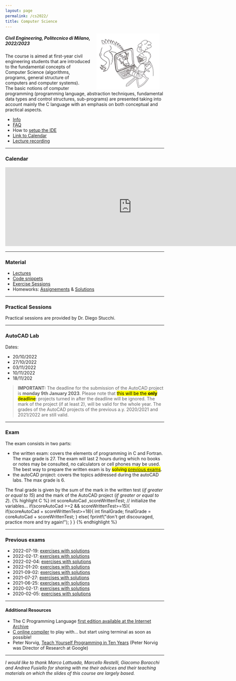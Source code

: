 ```yaml
---
layout: page
permalink: /cs2022/
title: Computer Science
---
```

<img src="../assets/img/cavaliere_cs.jpg" align="right" Hspace="15" Vspace="0" 
Border="0"  width="200" height="auto">
#####   Civil Engineering, Politecnico di Milano, 2022/2023

 The course is aimed at first-year civil engineering students that are introduced to the fundamental concepts of Computer Science (algorithms, programs, general structure of computers and computer systems).  
The basic notions of computer programming (programming language, abstraction techniques, fundamental data types and control structures, sub-programs) are presented taking into account mainly the C language with an emphasis on both conceptual and practical aspects.


* [Info](https://polimi365-my.sharepoint.com/:b:/g/personal/10755186_polimi_it/EWBYUR6rwZlNoTtGAGc0fvEB92YVxeHdunVEUvgNNhZcFg?e=1wnhxD)
* [FAQ](https://polimi365-my.sharepoint.com/:b:/g/personal/10755186_polimi_it/EfUIuYh-QpJLhhDjDkA4HV8BJO2nUN5pcVSs968xa5Xzhw?e=AUJJGw) 
* How to [setup the IDE](https://polimi365-my.sharepoint.com/:b:/g/personal/10755186_polimi_it/ESz5vxiPPH5Kq9mi4l4Hho8BXZcOTZ_Lw52DIbDFFsaA0g?e=lgvx98)
* [Link to Calendar](https://calendar.google.com/calendar/embed?src=qrtjn4onc465o28e7ralsu0krs%40group.calendar.google.com&ctz=Europe%2FRome)
* [Lecture recording](https://docs.google.com/spreadsheets/d/1gqRbyUK9pkDlJUsDgUrLTx7p67HRiPZwR_2IqXNjQo4/edit?usp=sharing)

***

### Calendar

<iframe src="https://calendar.google.com/calendar/embed?height=250&wkst=1&bgcolor=%23ffffff&ctz=Europe%2FRome&showTitle=0&showNav=0&showDate=0&showPrint=0&showTabs=0&showCalendars=0&showTz=0&hl=en&mode=AGENDA&src=cXJ0am40b25jNDY1bzI4ZTdyYWxzdTBrcnNAZ3JvdXAuY2FsZW5kYXIuZ29vZ2xlLmNvbQ&color=%238E24AA" style="border-width:0" width="800" height="250" frameborder="0" scrolling="no"></iframe>

***

### Material

* [Lectures](https://polimi365-my.sharepoint.com/:f:/g/personal/10755186_polimi_it/EmiWYc29LWFNjZZFoxKyo1MBZqxNLAuziTkjLWyoJZ5ASA?e=K2r6Fq)
* [Code snippets](https://polimi365-my.sharepoint.com/:f:/g/personal/10755186_polimi_it/Eufq1E1hYOREmq39shMoZakBZAuVRRiPsjkGN91FE1bNJw?e=XBCR3g)
* [Exercise Sessions](https://polimi365-my.sharepoint.com/:f:/g/personal/10755186_polimi_it/Eu1YSyED7J5MsmMTyXa8WW8BdG0W1WfqlcrSkBE1O7NL7Q?e=PaSMAC)
* Homeworks: [Assignements](https://polimi365-my.sharepoint.com/:f:/g/personal/10755186_polimi_it/EqNZfkKNjaBEp4qYLHmizR0BvwAZEsXcLMJYyhl8vslj6w?e=afEADe) & [Solutions](https://polimi365-my.sharepoint.com/:f:/g/personal/10755186_polimi_it/EsmF1DVi3qVPmHSslMncNiABwHhj5DnPAD887vDUofbPTA?e=mk9EYn)

***

### Practical Sessions

Practical sessions are provided by Dr. Diego Stucchi.

***

### AutoCAD Lab 

Dates: 
* 20/10/2022
* 27/10/2022
* 03/11/2022
* 10/11/2022
* 18/11/202


> **IMPORTANT:**  The deadline  for the submission of the AutoCAD project is <b>monday 9th January 2023</b>. Please note that <mark>this will be the <b>only</b> deadline</mark>: projects turned in after the deadline will be ignored. The mark of the project (if at least 2), will be valid for the whole year. 
The grades of the AutoCAD projects of the previous a.y. 2020/2021 and 2021/2022 are still valid.


***

### Exam 

The exam consists in two parts:
* the written exam:  covers the elements of programming in C and Fortran. The max grade is 27. The exam will last 2 hours during which no books or notes may be consulted, no calculators or cell phones may be used. The best way to prepare the written exam is by <mark>solving <a href="#previousexams">previous exams</a></mark>. 
* the autoCAD project:  covers the topics addressed during the autoCAD labs.  The max grade is 6. 

The final grade is given by the sum of the mark in the written test (*if greater or equal to 15*) and the mark of the AutoCAD project (*if greater or equal to 2*). 
{% highlight C %}
int scoreAutoCad ,scoreWrittenTest;
// initialize the variables...
if(scoreAutoCad >=2 && scoreWrittenTest>=15){
    if(scoreAutoCad + scoreWrittenTest>=18){
        int finalGrade;
        finalGrade = coreAutoCad + scoreWrittenTest;
        }
        else{
        fprintf("don't get discouraged, practice more and try again!");
        }
}
{% endhighlight %}

***

### <a name="previousexams">Previous exams</a>

* 2022-07-19: [exercises with solutions](https://polimi365-my.sharepoint.com/:b:/g/personal/10755186_polimi_it/ERVKdPdGOmhGrkbgwhftp6oBfdyFlpj6IRRQdCFx4I08BA?e=TJydNZ)
* 2022-02-17: [exercises with solutions](https://polimi365-my.sharepoint.com/:b:/g/personal/10755186_polimi_it/EVhgTeWYVsFKhH8TcsIj1SYBF9psdl__4SI7AIPc2Q3aXA?e=uaGnfD)
* 2022-02-04: [exercises with solutions](https://polimi365-my.sharepoint.com/:b:/g/personal/10755186_polimi_it/EftodYBU0JJBhr9AXvdLsD4BgaA1mdr0xynhy1JYYI3TfQ?e=dL87CN)
* 2022-01-20: [exercises with solutions](https://polimi365-my.sharepoint.com/:b:/g/personal/10755186_polimi_it/EVs75FOKZmZGsHwGc4FMQtsBYRJT_w1gzftVJxJResALyA?e=GNcu0V)
* 2021-09-02: [exercises with solutions](https://polimi365-my.sharepoint.com/:b:/g/personal/10755186_polimi_it/ERoQ3qvbk6hInmhD6nlUoVMBUp6KihS41sW5Wjsq4wUASw?e=HJZVtv)
* 2021-07-27: [exercises with solutions](https://polimi365-my.sharepoint.com/:b:/g/personal/10755186_polimi_it/EZXWOGywNY9EnjJVLUd_rD8BDk5F23JNpofbp-sT3ZX5sQ?e=uypTTm)
* 2021-06-25: [exercises with solutions](https://polimi365-my.sharepoint.com/:b:/g/personal/10755186_polimi_it/EWh-kPCi7HlIuGRPYPHClNIBnNBwStm6zFtHuf8p8680Xg?e=QU20gc)
* 2020-02-17: [exercises with solutions](https://polimi365-my.sharepoint.com/:b:/g/personal/10755186_polimi_it/ERVYAB72tFlLpp335xuT7zcBzJ05BvF5piNtHYZC2DU73Q?e=6za8B4)
* 2020-02-05: [exercises with solutions](https://polimi365-my.sharepoint.com/:b:/g/personal/10755186_polimi_it/Ec_aNz_zuotDkl0sLSquC5EBU8kFjJXuetujr7AHav608Q?e=0Im71R)

***

####  Additional Resources 

* The C Programming Language [first edition available at the Internet Archive](https://archive.org/details/TheCProgrammingLanguageFirstEdition)
* [C online compiler](https://repl.it/languages/c) to play with... but start using terminal as soon as possible!
* Peter Norvig, [Teach Yourself Programming in Ten Years](http://norvig.com/21-days.html) (Peter Norvig was Director of Research at Google)

*** 

*I would like to thank Marco Lattuada, Marcello Restelli, Giacomo Boracchi and Andrea Fusiello for sharing with me their advices and their teaching materials on which the slides of this course are largely based.*


